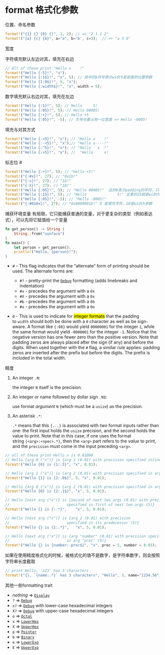 # format 格式化参数

位置、命名参数

```rust
format!("{1} {} {0} {}", 1, 2); // => "2 1 1 2"
format!("{a} {c} {b}", a="a", b='b', c=3);  // => "a 3 b"
```

宽度

字符填充默认左边对其，填充在右边
```rust
// All of these print "Hello x    !"
format!("Hello {:5}!", "x");
format!("Hello {:1$}!", "x", 5); // 其中的$符号表示width是前面的位置参数
format!("Hello {1:0$}!", 5, "x");
format!("Hello {:width$}!", "x", width = 5);
```

数字填充默认右边对其，填充在左边
```rust 
format!("Hello {:5}!", 5); // Hello     5!
format!("Hello {:05}!", 5); // Hello 00005!
format!("Hello {:+}!", 5); // Hello +5
format!("Hello {:05}!", -5); // 负号也要占用一位宽度 => Hello -0005!
```

填充与对其方式

```rust
format!("Hello {:<5}!", "x"); // "Hello x    !"
format!("Hello {:-<5}!", "x");// "Hello x----!"
format!("Hello {:^5}!", "x"); // "Hello   x  !"
format!("Hello {:>5}!", "x"); //  "Hello     x!
```

标志位 #

```rust
format!("Hello {:+}!", 5); // "Hello +5!"
format!("{:#x}!", 27); // "0x1b!"
format!("{:x}!", 27); // "1b!"
format!("{:X}!", 27); // "1B!"
format!("Hello {:05}!", 5); // "Hello 00005!"  这的0表示padding的字符，只有0是这样
format!("Hello {:15}!", 5); // "Hello              5!" 这里的15就是width
format!("Hello {:05}!", -5); // "Hello -0005!"
format!("{:#010x}!", 27); // "0x0000001b!" 0 是填充字符，10是width参数
```

捕获环境变量
有局限，它只能捕获普通的变量，对于更复杂的类型（例如表达式），可以先将它赋值给一个变量
```rust
fn get_person() -> String {
    String::from("sunface")
}
fn main() {
    let person = get_person();
    println!("Hello, {person}!");
}
```

- `#` - This flag indicates that the “alternate” form of printing should be used. The alternate forms are:
  
  - `#?` - pretty-print the [`Debug`](https://doc.rust-lang.org/std/fmt/trait.Debug.html "Debug") formatting (adds linebreaks and indentation)
  - `#x` - precedes the argument with a `0x`
  - `#X` - precedes the argument with a `0x`
  - `#b` - precedes the argument with a `0b`
  - `#o` - precedes the argument with a `0o`

- `0` - This is used to indicate for <mark>integer formats</mark> that the padding to `width` should both be done with a `0` character as well as be sign-aware. A format like `{:08}` would yield `00000001` for the integer `1`, while the same format would yield `-0000001` for the integer `-1`. Notice that the negative version has one fewer zero than the positive version. Note that padding zeros are always placed after the sign (if any) and before the digits. When used together with the `#` flag, a similar rule applies: padding zeros are inserted after the prefix but before the digits. The prefix is included in the total width.

精度

1. An integer `.N`:
   
   the integer `N` itself is the precision.

2. An integer or name followed by dollar sign `.N$`:
   
   use format *argument* `N` (which must be a `usize`) as the precision.

3. An asterisk `.*`:
   
   `.*` means that this `{...}` is associated with *two* format inputs rather than one: the first input holds the `usize` precision, and the second holds the value to print. Note that in this case, if one uses the format string `{<arg>:<spec>.*}`, then the `<arg>` part refers to the *value* to print, and the `precision` must come in the input preceding `<arg>`.

```rust
// all of these print Hello x is 0.01000
// Hello {arg 0 ("x")} is {arg 1 (0.01) with precision specified inline (5)}
format!("Hello {0} is {1:.5}", "x", 0.01);

// Hello {arg 1 ("x")} is {arg 2 (0.01) with precision specified in arg 0 (5)}
format!("Hello {1} is {2:.0$}", 5, "x", 0.01);

// Hello {arg 0 ("x")} is {arg 2 (0.01) with precision specified in arg 1 (5)}
format!("Hello {0} is {2:.1$}", "x", 5, 0.01);

// Hello {next arg ("x")} is {second of next two args (0.01) with precision
//                          specified in first of next two args (5)}
format!("Hello {} is {:.*}",    "x", 5, 0.01);

// Hello {next arg ("x")} is {arg 2 (0.01) with precision
//                          specified in its predecessor (5)}
format!("Hello {} is {2:.*}",   "x", 5, 0.01);

// Hello {next arg ("x")} is {arg "number" (0.01) with precision specified
//                          in arg "prec" (5)}
format!("Hello {} is {number:.prec$}", "x", prec = 5, number = 0.01);
```

如果在使用精度格式化的时候，被格式化的值不是数字，是字符串数字，则会按照字符串长度截取

```rust
// print Hello, `123` has 3 characters
format!("{}, `{name:.*}` has 3 characters", "Hello", 3, name="1234.56");
```

其他一些formatting trait

- *nothing* ⇒ [`Display`](https://doc.rust-lang.org/std/fmt/trait.Display.html "Display")
- `?` ⇒ [`Debug`](https://doc.rust-lang.org/std/fmt/trait.Debug.html "Debug")
- `x?` ⇒ [`Debug`](https://doc.rust-lang.org/std/fmt/trait.Debug.html "Debug") with lower-case hexadecimal integers
- `X?` ⇒ [`Debug`](https://doc.rust-lang.org/std/fmt/trait.Debug.html "Debug") with upper-case hexadecimal integers
- `o` ⇒ [`Octal`](https://doc.rust-lang.org/std/fmt/trait.Octal.html "Octal")
- `x` ⇒ [`LowerHex`](https://doc.rust-lang.org/std/fmt/trait.LowerHex.html "LowerHex")
- `X` ⇒ [`UpperHex`](https://doc.rust-lang.org/std/fmt/trait.UpperHex.html "UpperHex")
- `p` ⇒ [`Pointer`](https://doc.rust-lang.org/std/fmt/trait.Pointer.html "Pointer")
- `b` ⇒ [`Binary`](https://doc.rust-lang.org/std/fmt/trait.Binary.html "Binary")
- `e` ⇒ [`LowerExp`](https://doc.rust-lang.org/std/fmt/trait.LowerExp.html "LowerExp")
- `E` ⇒ [`UpperExp`](https://doc.rust-lang.org/std/fmt/trait.UpperExp.html "UpperExp")
